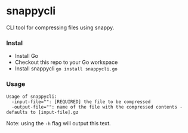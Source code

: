 # snappycli
CLI tool for compressing files using snappy.

### Instal
* Install Go
* Checkout this repo to your Go workspace
* Install snappycli `go install snappycli.go`

### Usage
```
Usage of snappycli:
  -input-file="": [REQUIRED] the file to be compressed
  -output-file="": name of the file with the compressed contents - defaults to [input-file].gz
```
Note: using the `-h` flag will output this text.
